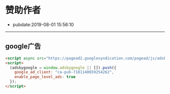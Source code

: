 # 赞助作者

- pubdate:2019-08-01 15:56:10

------

## google广告

````html
<script async src="https://pagead2.googlesyndication.com/pagead/js/adsbygoogle.js"></script>
<script>
  (adsbygoogle = window.adsbygoogle || []).push({
    google_ad_client: "ca-pub-7181140659254262",
    enable_page_level_ads: true
  });
</script>
````